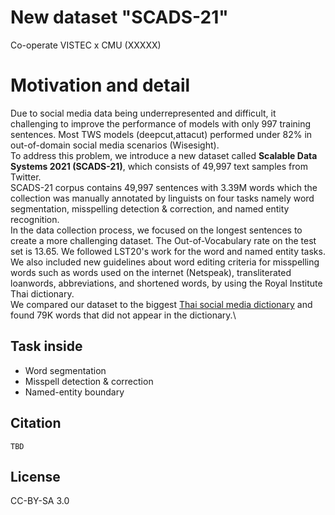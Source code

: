 # New dataset "SCADS-21"

Co-operate VISTEC x CMU (XXXXX)

# Motivation and detail
Due to social media data being underrepresented and difficult, it challenging to improve the performance of models with only 997 training sentences. Most TWS models (deepcut,attacut) performed under 82% in out-of-domain social media scenarios (Wisesight).\
To address this problem, we introduce a new dataset called **Scalable Data Systems 2021 (SCADS-21)**, which consists of 49,997 text samples from Twitter.\
SCADS-21 corpus contains 49,997 sentences with 3.39M words which the collection was manually annotated by linguists on four tasks namely word segmentation, misspelling detection \& correction, and named entity recognition.\
In the data collection process, we focused on the longest sentences to create a more challenging dataset. The Out-of-Vocabulary rate on the test set is 13.65. We followed LST20's work for the word and named entity tasks.\
We also included new guidelines about word editing criteria for misspelling words such as words used on the internet (Netspeak), transliterated loanwords, abbreviations, and shortened words, by using the Royal Institute Thai dictionary.\
We compared our dataset to the biggest [Thai social media dictionary](https://github.com/Knight-H/thai-lm) and found 79K words that did not appear in the dictionary.\
## Task inside
- Word segmentation
- Misspell detection & correction
- Named-entity boundary

## Citation
```
TBD
```

## License

CC-BY-SA 3.0
